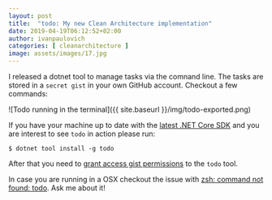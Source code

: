 ```yaml
---
layout: post
title:  "todo: My new Clean Architecture implementation"
date: 2019-04-19T06:12:52+02:00
author: ivanpaulovich
categories: [ cleanarchitecture ]
image: assets/images/17.jpg
---
```

I released a dotnet tool to manage tasks via the comnand line. The tasks are stored in a `secret gist` in your own GitHub account. Checkout a few commands:

![Todo running in the terminal]({{ site.baseurl }}/img/todo-exported.png)

If you have your machine up to date with the [latest .NET Core SDK](https://dotnet.microsoft.com/download/dotnet-core/2.2) and you are interest to see `todo` in action please run:

```
$ dotnet tool install -g todo
```

After that you need to [grant access gist permissions](https://github.com/ivanpaulovich/todo#setup) to the `todo` tool.

In case you are running in a OSX checkout the issue with [zsh: command not found: todo](https://github.com/ivanpaulovich/todo/issues/30). Ask me about it!